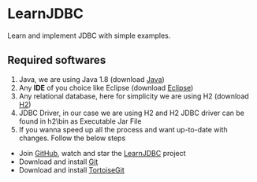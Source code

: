 # LearnJDBC
Learn and implement JDBC with simple examples.

## Required softwares
1. Java, we are using Java 1.8 (download [Java](http://www.oracle.com/technetwork/java/javase/downloads/jdk8-downloads-2133151.html))
2. Any **IDE** of you choice like Eclipse (download [Eclipse](http://www.eclipse.org/downloads/packages/eclipse-ide-java-ee-developers/neon1a))
3. Any relational database, here for simplicity we are using H2 (download [H2](http://www.h2database.com/html/download.html))
4. JDBC Driver, in our case we are using H2 and H2 JDBC driver can be found in h2\bin as Executable Jar File
5. If you wanna speed up all the process and want up-to-date with changes. Follow the below steps
  * Join [GitHub](https://github.com/join), watch and star the [LearnJDBC](https://github.com/AtulDwivedi/LearnJDBC) project  
  * Download and install [Git](https://git-scm.com/downloads)
  * Download and install [TortoiseGit](https://tortoisegit.org/download/)


